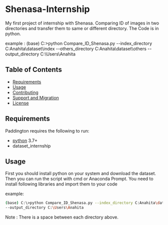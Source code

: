 # Shenasa-Internship
My first project of internship with Shenasa.
Comparing ID of images in two directories and transfer them to same or different directory. The Code is in python.


example : 
(base) C:\>python Compare_ID_Shenasa.py --index_directory C:Anahita\dataset\index --others_directory C:Anahita\dataset\others
--output_directory C:\Users\Anahita



Table of Contents
-----------------

  * [Requirements](#requirements)
  * [Usage](#usage)
  * [Contributing](#contributing)
  * [Support and Migration](#support-and-migration)
  * [License](#license)

Requirements
------------

Paddington requires the following to run:

  * [python][python] 3.7+
  * dataset_internship


[python]: https://www.python.org/downloads/

Usage
-----

First you should install python on your system and download the dataset.
Then you can run the script with cmd or Anaconda Prompt.
You need to install following libraries and import them to your code

example:
```sh
(base) C:\>python Compare_ID_Shenasa.py --index_directory C:Anahita\dataset\index --others_directory C:Anahita\dataset\others
--output_directory C:\Users\Anahita
```
Note : There is a space between each directory above.
